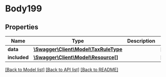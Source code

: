 # Body199

## Properties
Name | Type | Description | Notes
------------ | ------------- | ------------- | -------------
**data** | [**\Swagger\Client\Model\TaxRuleType**](TaxRuleType.md) |  | [optional] 
**included** | [**\Swagger\Client\Model\Resource[]**](Resource.md) |  | [optional] 

[[Back to Model list]](../../README.md#documentation-for-models) [[Back to API list]](../../README.md#documentation-for-api-endpoints) [[Back to README]](../../README.md)

